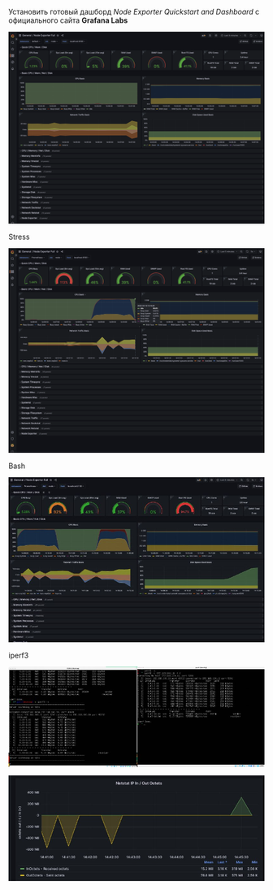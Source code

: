 Установить готовый дашборд *Node Exporter Quickstart and Dashboard* с официального сайта **Grafana Labs**

![1681830448324](image/report/1681830448324.png)


Stress

![1681830486938](image/report/1681830486938.png)

Bash

![1681830504352](image/report/1681830504352.png)

iperf3

![1681830526593](image/report/1681830526593.png)


![1681830533595](image/report/1681830533595.png)
